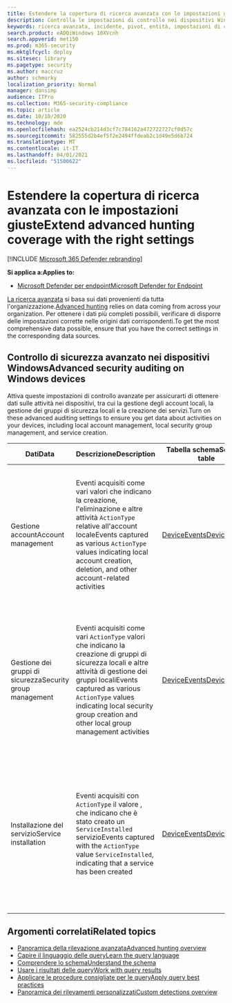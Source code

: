 ```yaml
---
title: Estendere la copertura di ricerca avanzata con le impostazioni giuste
description: Controlla le impostazioni di controllo nei dispositivi Windows e altre impostazioni per assicurarti di ottenere i dati più completi nella ricerca avanzata
keywords: ricerca avanzata, incidente, pivot, entità, impostazioni di controllo, gestione degli account utente, gestione dei gruppi di sicurezza, ricerca delle minacce, ricerca di minacce informatiche, ricerca, query, telemetria, mdatp, Microsoft Defender ATP, Microsoft Defender for Endpoint, Windows Defender, Windows Defender ATP, Windows Defender Advanced Threat Protection
search.product: eADQiWindows 10XVcnh
search.appverid: met150
ms.prod: m365-security
ms.mktglfcycl: deploy
ms.sitesec: library
ms.pagetype: security
ms.author: maccruz
author: schmurky
localization_priority: Normal
manager: dansimp
audience: ITPro
ms.collection: M365-security-compliance
ms.topic: article
ms.date: 10/10/2020
ms.technology: mde
ms.openlocfilehash: ea2524cb214d3cf7c784162a472722727cf0d57c
ms.sourcegitcommit: 582555d2b4ef5f2e2494ffdeab2c1d49e5d6b724
ms.translationtype: MT
ms.contentlocale: it-IT
ms.lasthandoff: 04/01/2021
ms.locfileid: "51500622"
---
```

# <a name="extend-advanced-hunting-coverage-with-the-right-settings"></a><span data-ttu-id="e6e97-104">Estendere la copertura di ricerca avanzata con le impostazioni giuste</span><span class="sxs-lookup"><span data-stu-id="e6e97-104">Extend advanced hunting coverage with the right settings</span></span>

[!INCLUDE [Microsoft 365 Defender rebranding](../../includes/microsoft-defender.md)]

<span data-ttu-id="e6e97-105">**Si applica a:**</span><span class="sxs-lookup"><span data-stu-id="e6e97-105">**Applies to:**</span></span>
- [<span data-ttu-id="e6e97-106">Microsoft Defender per endpoint</span><span class="sxs-lookup"><span data-stu-id="e6e97-106">Microsoft Defender for Endpoint</span></span>](https://go.microsoft.com/fwlink/p/?linkid=2154037)

<span data-ttu-id="e6e97-107">[La ricerca avanzata](advanced-hunting-overview.md) si basa sui dati provenienti da tutta l'organizzazione.</span><span class="sxs-lookup"><span data-stu-id="e6e97-107">[Advanced hunting](advanced-hunting-overview.md) relies on data coming from across your organization.</span></span> <span data-ttu-id="e6e97-108">Per ottenere i dati più completi possibili, verificare di disporre delle impostazioni corrette nelle origini dati corrispondenti.</span><span class="sxs-lookup"><span data-stu-id="e6e97-108">To get the most comprehensive data possible, ensure that you have the correct settings in the corresponding data sources.</span></span>

## <a name="advanced-security-auditing-on-windows-devices"></a><span data-ttu-id="e6e97-109">Controllo di sicurezza avanzato nei dispositivi Windows</span><span class="sxs-lookup"><span data-stu-id="e6e97-109">Advanced security auditing on Windows devices</span></span>

<span data-ttu-id="e6e97-110">Attiva queste impostazioni di controllo avanzate per assicurarti di ottenere dati sulle attività nei dispositivi, tra cui la gestione degli account locali, la gestione dei gruppi di sicurezza locali e la creazione dei servizi.</span><span class="sxs-lookup"><span data-stu-id="e6e97-110">Turn on these advanced auditing settings to ensure you get data about activities on your devices, including local account management, local security group management, and service creation.</span></span>

<span data-ttu-id="e6e97-111">Dati</span><span class="sxs-lookup"><span data-stu-id="e6e97-111">Data</span></span> | <span data-ttu-id="e6e97-112">Descrizione</span><span class="sxs-lookup"><span data-stu-id="e6e97-112">Description</span></span> | <span data-ttu-id="e6e97-113">Tabella schema</span><span class="sxs-lookup"><span data-stu-id="e6e97-113">Schema table</span></span> | <span data-ttu-id="e6e97-114">Configurazione</span><span class="sxs-lookup"><span data-stu-id="e6e97-114">How to configure</span></span>
-|-|-|-
<span data-ttu-id="e6e97-115">Gestione account</span><span class="sxs-lookup"><span data-stu-id="e6e97-115">Account management</span></span> | <span data-ttu-id="e6e97-116">Eventi acquisiti come vari valori che indicano la creazione, l'eliminazione e altre attività `ActionType` relative all'account locale</span><span class="sxs-lookup"><span data-stu-id="e6e97-116">Events captured as various `ActionType` values indicating local account creation, deletion, and other account-related activities</span></span> | [<span data-ttu-id="e6e97-117">DeviceEvents</span><span class="sxs-lookup"><span data-stu-id="e6e97-117">DeviceEvents</span></span>](advanced-hunting-deviceevents-table.md) | <span data-ttu-id="e6e97-118">- Distribuire un criterio di controllo di sicurezza avanzato: [Controlla gestione account utente](https://docs.microsoft.com/windows/security/threat-protection/auditing/audit-user-account-management)</span><span class="sxs-lookup"><span data-stu-id="e6e97-118">- Deploy an advanced security audit policy: [Audit User Account Management](https://docs.microsoft.com/windows/security/threat-protection/auditing/audit-user-account-management)</span></span><br> <span data-ttu-id="e6e97-119">- [Informazioni sui criteri di controllo di sicurezza avanzati](https://docs.microsoft.com/windows/security/threat-protection/auditing/advanced-security-auditing)</span><span class="sxs-lookup"><span data-stu-id="e6e97-119">- [Learn about advanced security audit policies](https://docs.microsoft.com/windows/security/threat-protection/auditing/advanced-security-auditing)</span></span>
<span data-ttu-id="e6e97-120">Gestione dei gruppi di sicurezza</span><span class="sxs-lookup"><span data-stu-id="e6e97-120">Security group management</span></span> | <span data-ttu-id="e6e97-121">Eventi acquisiti come vari `ActionType` valori che indicano la creazione di gruppi di sicurezza locali e altre attività di gestione dei gruppi locali</span><span class="sxs-lookup"><span data-stu-id="e6e97-121">Events captured as various `ActionType` values indicating local security group creation and other local group management activities</span></span> | [<span data-ttu-id="e6e97-122">DeviceEvents</span><span class="sxs-lookup"><span data-stu-id="e6e97-122">DeviceEvents</span></span>](advanced-hunting-deviceevents-table.md) | <span data-ttu-id="e6e97-123">- Distribuire un criterio di controllo di sicurezza avanzato: [Controlla Gestione gruppi di sicurezza](https://docs.microsoft.com/windows/security/threat-protection/auditing/audit-security-group-management)</span><span class="sxs-lookup"><span data-stu-id="e6e97-123">- Deploy an advanced security audit policy: [Audit Security Group Management](https://docs.microsoft.com/windows/security/threat-protection/auditing/audit-security-group-management)</span></span><br> <span data-ttu-id="e6e97-124">- [Informazioni sui criteri di controllo di sicurezza avanzati](https://docs.microsoft.com/windows/security/threat-protection/auditing/advanced-security-auditing)</span><span class="sxs-lookup"><span data-stu-id="e6e97-124">- [Learn about advanced security audit policies](https://docs.microsoft.com/windows/security/threat-protection/auditing/advanced-security-auditing)</span></span>
<span data-ttu-id="e6e97-125">Installazione del servizio</span><span class="sxs-lookup"><span data-stu-id="e6e97-125">Service installation</span></span> | <span data-ttu-id="e6e97-126">Eventi acquisiti con `ActionType` il valore , che indicano che è stato creato un `ServiceInstalled` servizio</span><span class="sxs-lookup"><span data-stu-id="e6e97-126">Events captured with the `ActionType` value `ServiceInstalled`, indicating that a service has been created</span></span> | [<span data-ttu-id="e6e97-127">DeviceEvents</span><span class="sxs-lookup"><span data-stu-id="e6e97-127">DeviceEvents</span></span>](advanced-hunting-deviceevents-table.md) | <span data-ttu-id="e6e97-128">- Distribuire un criterio di controllo di sicurezza avanzato: [Controlla estensione del sistema di sicurezza](https://docs.microsoft.com/windows/security/threat-protection/auditing/audit-security-system-extension)</span><span class="sxs-lookup"><span data-stu-id="e6e97-128">- Deploy an advanced security audit policy: [Audit Security System Extension](https://docs.microsoft.com/windows/security/threat-protection/auditing/audit-security-system-extension)</span></span><br> <span data-ttu-id="e6e97-129">- [Informazioni sui criteri di controllo di sicurezza avanzati](https://docs.microsoft.com/windows/security/threat-protection/auditing/advanced-security-auditing)</span><span class="sxs-lookup"><span data-stu-id="e6e97-129">- [Learn about advanced security audit policies](https://docs.microsoft.com/windows/security/threat-protection/auditing/advanced-security-auditing)</span></span>

## <a name="related-topics"></a><span data-ttu-id="e6e97-130">Argomenti correlati</span><span class="sxs-lookup"><span data-stu-id="e6e97-130">Related topics</span></span>

- [<span data-ttu-id="e6e97-131">Panoramica della rilevazione avanzata</span><span class="sxs-lookup"><span data-stu-id="e6e97-131">Advanced hunting overview</span></span>](advanced-hunting-overview.md)
- [<span data-ttu-id="e6e97-132">Capire il linguaggio delle query</span><span class="sxs-lookup"><span data-stu-id="e6e97-132">Learn the query language</span></span>](advanced-hunting-query-language.md)
- [<span data-ttu-id="e6e97-133">Comprendere lo schema</span><span class="sxs-lookup"><span data-stu-id="e6e97-133">Understand the schema</span></span>](advanced-hunting-schema-reference.md)
- [<span data-ttu-id="e6e97-134">Usare i risultati delle query</span><span class="sxs-lookup"><span data-stu-id="e6e97-134">Work with query results</span></span>](advanced-hunting-query-results.md)
- [<span data-ttu-id="e6e97-135">Applicare le procedure consigliate per le query</span><span class="sxs-lookup"><span data-stu-id="e6e97-135">Apply query best practices</span></span>](advanced-hunting-best-practices.md)
- [<span data-ttu-id="e6e97-136">Panoramica dei rilevamenti personalizzati</span><span class="sxs-lookup"><span data-stu-id="e6e97-136">Custom detections overview</span></span>](overview-custom-detections.md)
